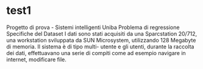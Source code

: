 # test1
Progetto di prova - Sistemi intelligenti Uniba
Problema di regressione
Specifiche del Dataset
I dati sono stati acquisiti da
una Sparcstation 20/712,
una workstation sviluppata
da SUN Microsystem,
utilizzando 128 Megabyte di
memoria.
Il sistema è di tipo multi-
utente e gli utenti, durante
la raccolta dei dati,
effettuavano una serie di
compiti come ad esempio
navigare in internet,
modificare file.
